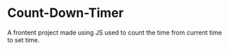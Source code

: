 # Count-Down-Timer
A frontent project made using JS used to count the time from current time to set time.
